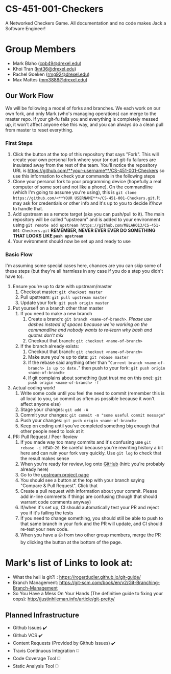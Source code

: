 # CS-451-001-Checkers
A Networked Checkers Game. All documentation and no code makes Jack a Software Engineer!

# Group Members

* Mark Blaho (cpb49@drexel.edu)
* Khoi Tran (knt36@drexel.edu)
* Rachel Goeken (rmg92@drexel.edu)
* Max Mattes (mm3888@drexel.edu)

## Our Work Flow

We will be following a model of forks and branches. We each work on our own fork, and only Mark (who's managing operations) can merge to the master repo. If your git-fu fails you and everything is completely messed up, it won't affect anyone else this way, and you can always do a clean pull from master to reset everything.

### First Steps

1. Click the button at the top of this repository that says "Fork". This will create your own personal fork where your (or our) git-fu failures are insulated away from the rest of the team. You'll notice the repository URL is https://github.com/**your-username**/CS-451-001-Checkers so use this information to check your commands in the following steps
1. Clone your personal fork to your programming device (hopefully a real computer of some sort and not like a phone). On the commandline (which I'm going to assume you're using), this is `git clone https://github.com/<**YOUR USERNAME**>/CS-451-001-Checkers.git`. It may ask for credentials or other info and it's up to you to decide if/how to handle that.
1. Add upstream as a remote target (aka you can push/pull to it). The main repository will be called "upstream" and is added to your environment using `git remote add upstream https://github.com/MBLAHO13/CS-451-001-Checkers.git` **REMEMBER, NEVER EVER EVER DO SOMETHING THAT LOOKS LIKE `push upstream`**
1. Your evironment should now be set up and ready to use

### Basic Flow

I'm assuming some special cases here, chances are you can skip some of these steps (but they're all harmless in any case if you do a step you didn't have to).

1. Ensure you're up to date with upstream/master
	1. Checkout master: `git checkout master`
	1. Pull upstream: `git pull upstream master`
	1. Update your fork: `git push origin master`
1. Put yourself on a branch other than master
	1. If you need to make a new branch
		1. Create a branch: `git branch <name-of-branch>`. *Please use dashes instead of spaces because we're working on the commandline and nobody wants to re-learn why bash and quotes don't mix*
		1. Checkout that branch: `git checkout <name-of-branch>`
	1. If the branch already exists:
		1. Checkout that branch: `git checkout <name-of-branch>`
		1. Make sure you're up to date: `git rebase master`
		1. If the rebase said anything other than "`Current branch <name-of-branch> is up to date.`" then push to your fork: `git push origin <name-of-branch>`
		1. If git complains about something (just trust me on this one): `git push origin <name-of-branch> -f`
1. Actual coding work!
	1. Write some code until you feel the need to commit (remember this is all local to you, so commit as often as possible because it won't affect anyone else)
	1. Stage your changes: `git add -A`
	1. Commit your changes: `git commit -m "some useful commit message"`
	1. Push your changes: `git push origin <name-of-branch>`
	1. Keep on coding until you've completed somethng big enough that other people need to look at it
1. PR: Pull Request / Peer Review
	1. If you made way too many commits and it's confusing use `git rebase -i HEAD~20`. Be careful because you're rewriting history a bit here and can ruin your fork very quickly. Use `git log` to check that the result makes sense
	1. When you're ready for review, log onto [GitHub](https://github.com/) (hint: you're probably already here)
	1. Go to the [upstream project page](https://github.com/MBLAHO13/CS-451-001-Checkers)
	1. You should see a button at the top with your branch saying "Compare & Pull Request". Click that
	1. Create a pull request with information about your commit. Please add in-line comments if things are confusing (though that should warrant code comments anyway)
	1. If/when it's set up, CI should automatically test your PR and reject you if it's failing the tests
	1. If you need to change something, you should still be able to push to that same branch in your fork and the PR will update, and CI should re-test your new code.
	1. When you have a :+1: from two other group members, merge the PR by clicking the button at the bottom of the page.

# Mark's list of Links to look at:

* What the hell is git?! : https://rogerdudler.github.io/git-guide/
* Branch Management: https://git-scm.com/book/en/v2/Git-Branching-Branch-Management
* So You Have a Mess On Your Hands (The definitive guide to fixing your oops): http://justinhileman.info/article/git-pretty/

## Planned Infrastructure

* Github Issues :heavy_check_mark:
* Github VCS :heavy_check_mark:
* Content Requests (Provided by Github Issues) :heavy_check_mark:
* Travis Continuous Integration :white_medium_square:
* Code Coverage Tool :white_medium_square:
* Static Analysis Tool :white_medium_square:
